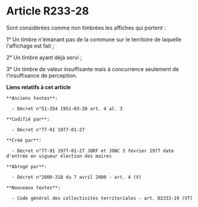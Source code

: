 # Article R233-28

Sont considérées comme non timbrées     les affiches qui portent : 

1° Un timbre n'émanant pas de la commune sur le territoire de laquelle l'affichage est fait ; 

2° Un timbre ayant déjà servi ; 

3° Un timbre de valeur insuffisante mais à concurrence seulement de l'insuffisance de perception.

**Liens relatifs à cet article**

	**Anciens textes**:

	  - Décret n°51-354 1951-03-20 art. 4 al. 3

	**Codifié par**:

	  - Décret n°77-91 1977-01-27

	**Créé par**:

	  - Décret n°77-91 1977-01-27 JORF et JONC 3 février 1977 date d'entrée en vigueur élection des maires

	**Abrogé par**:

	  - Décret n°2000-318 du 7 avril 2000 - art. 4 (V)

	**Nouveaux textes**:

	  - Code général des collectivités territoriales - art. D2333-19 (VT)
